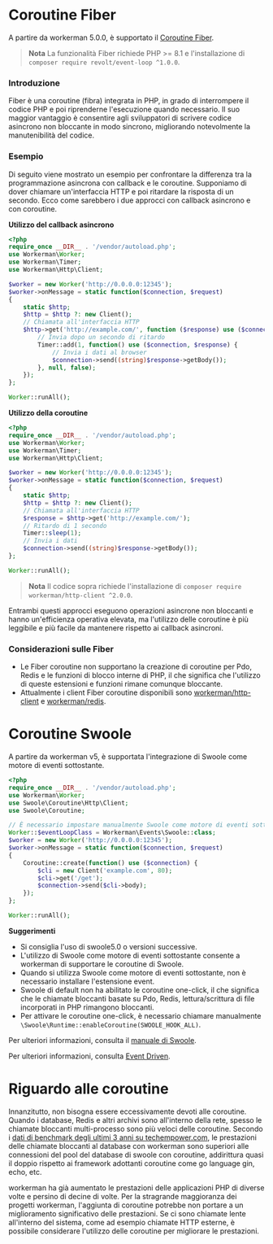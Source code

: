 # Coroutine Fiber
A partire da workerman 5.0.0, è supportato il [Coroutine Fiber](https://www.php.net/manual/zh/language.fibers.php).

> **Nota**
> La funzionalità Fiber richiede PHP >= 8.1 e l'installazione di `composer require revolt/event-loop ^1.0.0`.

### Introduzione

Fiber è una coroutine (fibra) integrata in PHP, in grado di interrompere il codice PHP e poi riprenderne l'esecuzione quando necessario. Il suo maggior vantaggio è consentire agli sviluppatori di scrivere codice asincrono non bloccante in modo sincrono, migliorando notevolmente la manutenibilità del codice.

### Esempio
Di seguito viene mostrato un esempio per confrontare la differenza tra la programmazione asincrona con callback e le coroutine.
Supponiamo di dover chiamare un'interfaccia HTTP e poi ritardare la risposta di un secondo. Ecco come sarebbero i due approcci con callback asincrono e con coroutine.

**Utilizzo del callback asincrono**
```php
<?php
require_once __DIR__ . '/vendor/autoload.php';
use Workerman\Worker;
use Workerman\Timer;
use Workerman\Http\Client;

$worker = new Worker('http://0.0.0.0:12345');
$worker->onMessage = static function($connection, $request)
{
    static $http;
    $http = $http ?: new Client();
    // Chiamata all'interfaccia HTTP
    $http->get('http://example.com/', function ($response) use ($connection) {
        // Invia dopo un secondo di ritardo
        Timer::add(1, function() use ($connection, $response) {
            // Invia i dati al browser
            $connection->send((string)$response->getBody());
        }, null, false);
    });
};

Worker::runAll();
```

**Utilizzo della coroutine**
```php
<?php
require_once __DIR__ . '/vendor/autoload.php';
use Workerman\Worker;
use Workerman\Timer;
use Workerman\Http\Client;

$worker = new Worker('http://0.0.0.0:12345');
$worker->onMessage = static function($connection, $request)
{
    static $http;
    $http = $http ?: new Client();
    // Chiamata all'interfaccia HTTP
    $response = $http->get('http://example.com/');
    // Ritardo di 1 secondo
    Timer::sleep(1);
    // Invia i dati
    $connection->send((string)$response->getBody());
};

Worker::runAll();
```

> **Nota**
> Il codice sopra richiede l'installazione di `composer require workerman/http-client ^2.0.0`.

Entrambi questi approcci eseguono operazioni asincrone non bloccanti e hanno un'efficienza operativa elevata, ma l'utilizzo delle coroutine è più leggibile e più facile da mantenere rispetto ai callback asincroni.

### Considerazioni sulle Fiber
* Le Fiber coroutine non supportano la creazione di coroutine per Pdo, Redis e le funzioni di blocco interne di PHP, il che significa che l'utilizzo di queste estensioni e funzioni rimane comunque bloccante.
* Attualmente i client Fiber coroutine disponibili sono [workerman/http-client](../components/workerman-http-client.md) e [workerman/redis](../components/workerman-redis.md).

# Coroutine Swoole
A partire da workerman v5, è supportata l'integrazione di Swoole come motore di eventi sottostante.

```php
<?php
require_once __DIR__ . '/vendor/autoload.php';
use Workerman\Worker;
use Swoole\Coroutine\Http\Client;
use Swoole\Coroutine;

// È necessario impostare manualmente Swoole come motore di eventi sottostante
Worker::$eventLoopClass = Workerman\Events\Swoole::class;
$worker = new Worker('http://0.0.0.0:12345');
$worker->onMessage = static function($connection, $request)
{
    Coroutine::create(function() use ($connection) {
        $cli = new Client('example.com', 80);
        $cli->get('/get');
        $connection->send($cli->body);
    });
};

Worker::runAll();
```
**Suggerimenti**
* Si consiglia l'uso di swoole5.0 o versioni successive.
* L'utilizzo di Swoole come motore di eventi sottostante consente a workerman di supportare le coroutine di Swoole.
* Quando si utilizza Swoole come motore di eventi sottostante, non è necessario installare l'estensione event.
* Swoole di default non ha abilitato le coroutine one-click, il che significa che le chiamate bloccanti basate su Pdo, Redis, lettura/scrittura di file incorporati in PHP rimangono bloccanti.
* Per attivare le coroutine one-click, è necessario chiamare manualmente `\Swoole\Runtime::enableCoroutine(SWOOLE_HOOK_ALL)`.

Per ulteriori informazioni, consulta il [manuale di Swoole](https://wiki.swoole.com/).

Per ulteriori informazioni, consulta [Event Driven](appendices/event.md).

# Riguardo alle coroutine
Innanzitutto, non bisogna essere eccessivamente devoti alle coroutine. Quando i database, Redis e altri archivi sono all'interno della rete, spesso le chiamate bloccanti multi-processo sono più veloci delle coroutine. Secondo i [dati di benchmark degli ultimi 3 anni su techempower.com](https://www.techempower.com/benchmarks/#section=data-r21&l=zik073-6bj&test=db), le prestazioni delle chiamate bloccanti al database con workerman sono superiori alle connessioni del pool del database di swoole con coroutine, addirittura quasi il doppio rispetto ai framework adottanti coroutine come go language gin, echo, etc.

workerman ha già aumentato le prestazioni delle applicazioni PHP di diverse volte e persino di decine di volte. Per la stragrande maggioranza dei progetti workerman, l'aggiunta di coroutine potrebbe non portare a un miglioramento significativo delle prestazioni.
Se ci sono chiamate lente all'interno del sistema, come ad esempio chiamate HTTP esterne, è possibile considerare l'utilizzo delle coroutine per migliorare le prestazioni.
